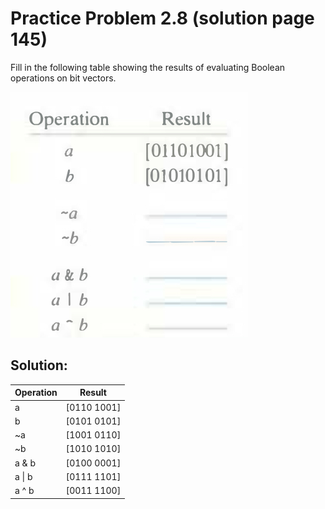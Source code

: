 # Practice Problem 2.8 (solution page 145)
Fill in the following table showing the results of evaluating Boolean operations on bit vectors.

![](images/2.8.jpg)

## Solution:
Operation|Result
-|-
a|[0110 1001]
b|[0101 0101]
~a|[1001 0110]
~b|[1010 1010]
a & b|[0100 0001]
a \| b|[0111 1101]
a ^ b|[0011 1100]